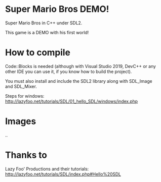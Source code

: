 # Super Mario Bros DEMO!
Super Mario Bros in C++ under SDL2. 

This game is a DEMO with his first world!

# How to compile
Code::Blocks is needed (although with Visual Studio 2019, DevC++ or any other IDE you can use it, if you know how to build the project).

You must also install and include the SDL2 library along with SDL_Image and SDL_Mixer.

Steps for windows: http://lazyfoo.net/tutorials/SDL/01_hello_SDL/windows/index.php

# Images
..

# Thanks to
Lazy Foo' Productions and their tutorials: http://lazyfoo.net/tutorials/SDL/index.php#Hello%20SDL
